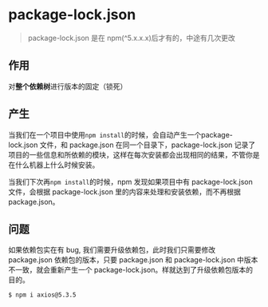 # package-lock.json

> package-lock.json 是在 npm(^5.x.x.x)后才有的，中途有几次更改

## 作用
对**整个依赖树**进行版本的固定（锁死）

## 产生

当我们在一个项目中使用`npm install`的时候，会自动产生一个package-lock.json 文件，和 package.json 在同一个目录下，package-lock.json 记录了项目的一些信息和所依赖的模块，这样在每次安装都会出现相同的结果，不管你是在什么机器上什么时候安装。

当我们下次再`npm install`的时候，npm 发现如果项目中有 package-lock.json 文件，会根据 package-lock.json 里的内容来处理和安装依赖，而不再根据 package.json。

## 问题
如果依赖包实在有 bug, 我们需要升级依赖包，此时我们只需要修改 package.json 依赖包的版本，只要 package.json 和 package-lock.json 中版本不一致，就会重新产生一个 package-lock.json。样就达到了升级依赖包版本的目的。
```bash
$ npm i axios@5.3.5
```